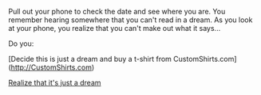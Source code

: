 Pull out your phone to check the date and see where you are.
You remember hearing somewhere that you can't read in a dream.
As you look at your phone, you realize that you can't make
out what it says...

Do you:

[Decide this is just a dream and buy a t-shirt from CustomShirts.com] (http://CustomShirts.com)

[Realize that it's just a dream](/english/dream/dream.md)


